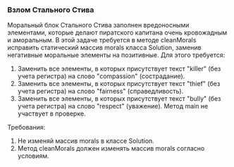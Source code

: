 
### Взлом Стального Стива

Моральный блок Стального Стива заполнен вредоносными элементами, которые делают пиратского капитана очень кровожадным и аморальным.
В этой задаче требуется в методе cleanMorals исправить статический массив morals класса Solution, заменив негативные моральные элементы на позитивные.
Для этого требуется:
1. Заменить все элементы, в которых присутствует текст &quot;killer&quot; (без учета регистра) на слово &quot;compassion&quot; (сострадание).
2. Заменить все элементы, в которых присутствует текст &quot;thief&quot; (без учета регистра) на слово &quot;fairness&quot; (справедливость).
2. Заменить все элементы, в которых присутствует текст &quot;bully&quot; (без учета регистра) на слово &quot;respect&quot; (уважение).
Метод main не участвует в проверке.


Требования:
1.	Не изменяй массив morals в классе Solution.
2.	Метод cleanMorals должен изменять массив morals согласно условиям.


